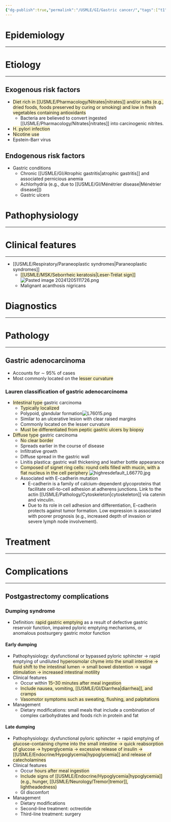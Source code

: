 ```yaml
---
{"dg-publish":true,"permalink":"/USMLE/GI/Gastric cancer/","tags":["t1"]}
---
```


# Epidemiology
---


# Etiology
---
## Exogenous risk factors
- <span style="background:rgba(240, 200, 0, 0.2)">Diet rich in [[USMLE/Pharmacology/Nitrates\|nitrates]] and/or salts (e.g., dried foods, foods preserved by curing or smoking) and low in fresh vegetables containing antioxidants</span>
	- Bacteria are believed to convert ingested [[USMLE/Pharmacology/Nitrates\|nitrates]] into carcinogenic nitrites.
- <span style="background:rgba(240, 200, 0, 0.2)">H. pylori infection</span>
- <span style="background:rgba(240, 200, 0, 0.2)">Nicotine use</span> 
- Epstein-Barr virus 
## Endogenous risk factors
- Gastric conditions
	- Chronic [[USMLE/GI/Atrophic gastritis\|atrophic gastritis]] and associated pernicious anemia
	- Achlorhydria (e.g., due to [[USMLE/GI/Ménétrier disease\|Ménétrier disease]])
	- Gastric ulcers

# Pathophysiology
---


# Clinical features
---
- [[USMLE/Respiratory/Paraneoplastic syndromes\|Paraneoplastic syndromes]]
	- <span style="background:rgba(240, 200, 0, 0.2)">[[USMLE/MSK/Seborrheic keratosis\|Leser-Trélat sign]]</span>![Pasted image 20241205111726.png](/img/user/appendix/Pasted%20image%2020241205111726.png)
	- Malignant acanthosis nigricans 

# Diagnostics
---

# Pathology
---
## Gastric adenocarcinoma
- Accounts for ∼ 95% of cases 
- Most commonly located on the <span style="background:rgba(240, 200, 0, 0.2)">lesser curvature</span>
### Lauren classification of gastric adenocarcinoma
- <span style="background:rgba(240, 200, 0, 0.2)">Intestinal type</span> gastric carcinoma 
	- <span style="background:rgba(240, 200, 0, 0.2)">Typically localized </span>
	- Polypoid, glandular formation![L76015.png](/img/user/appendix/L76015.png)
	- Similar to an ulcerative lesion with clear raised margins
	- Commonly located on the lesser curvature
	- <span style="background:rgba(240, 200, 0, 0.2)">Must be differentiated from peptic gastric ulcers by biopsy</span>
- <span style="background:rgba(240, 200, 0, 0.2)">Diffuse type</span> gastric carcinoma 
	- <span style="background:rgba(240, 200, 0, 0.2)">No clear border </span>
	- Spreads earlier in the course of disease
	- Infiltrative growth
	- Diffuse spread in the gastric wall 
	- Linitis plastica: gastric wall thickening and leather bottle appearance
	- <span style="background:rgba(240, 200, 0, 0.2)">Composed of signet ring cells: round cells filled with mucin, with a flat nucleus in the cell periphery </span>![highresdefault_L66770.jpg](/img/user/appendix/highresdefault_L66770.jpg)
	- Associated with E-cadherin mutation
		- E-cadherin is a family of calcium-dependent glycoproteins that facilitate cell-to-cell adhesion at adherens junctions. Link to the actin [[USMLE/Pathology/Cytoskeleton\|cytoskeleton]] via catenin and vinculin.
		- Due to its role in cell adhesion and differentiation, E-cadherin protects against tumor formation. Low expression is associated with poorer prognosis (e.g., increased depth of invasion or severe lymph node involvement).

# Treatment
---

# Complications
---
## Postgastrectomy complications
### Dumping syndrome
- Definition: <span style="background:rgba(240, 200, 0, 0.2)">rapid gastric emptying</span> as a result of defective gastric reservoir function, impaired pyloric emptying mechanisms, or anomalous postsurgery gastric motor function
#### Early dumping
- Pathophysiology: dysfunctional or bypassed pyloric sphincter → rapid emptying of undiluted <span style="background:rgba(240, 200, 0, 0.2)">hyperosmolar chyme into the small intestine → fluid shift to the intestinal lumen → small bowel distention → vagal stimulation → increased intestinal motility</span>
- Clinical features
	- Occur within <span style="background:rgba(240, 200, 0, 0.2)">15–30 minutes after meal ingestion</span>
	- <span style="background:rgba(240, 200, 0, 0.2)">Include nausea, vomiting, [[USMLE/GI/Diarrhea\|diarrhea]], and cramps</span>
	- <span style="background:rgba(240, 200, 0, 0.2)">Vasomotor symptoms such as sweating, flushing, and palpitations</span>
- Management
	- Dietary modifications: small meals that include a combination of complex carbohydrates and foods rich in protein and fat
#### Late dumping
- Pathophysiology: dysfunctional pyloric sphincter → rapid emptying of <span style="background:rgba(240, 200, 0, 0.2)">glucose-containing chyme into the small intestine → quick reabsorption of glucose → hyperglycemia → excessive release of insulin → [[USMLE/Endocrine/Hypoglycemia\|hypoglycemia]] and release of catecholamines</span>
- Clinical features
	- Occur <span style="background:rgba(240, 200, 0, 0.2)">hours after meal ingestion</span>
	- <span style="background:rgba(240, 200, 0, 0.2)">Include signs of [[USMLE/Endocrine/Hypoglycemia\|hypoglycemia]] (e.g., hunger, [[USMLE/Neurology/Tremor\|tremor]], lightheadedness)</span>
	- GI discomfort
- Management
	- Dietary modifications
	- Second-line treatment: octreotide
	- Third-line treatment: surgery
